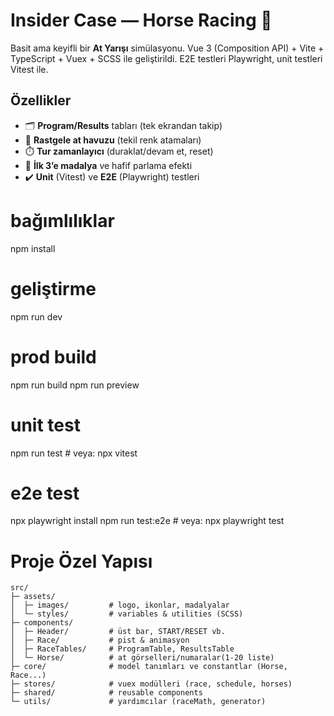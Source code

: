 # Insider Case — Horse Racing 🐎

Basit ama keyifli bir **At Yarışı** simülasyonu. Vue 3 (Composition API) + Vite + TypeScript + Vuex + SCSS ile geliştirildi. E2E testleri Playwright, unit testleri Vitest ile.

## Özellikler
- 🗂️ **Program/Results** tabları (tek ekrandan takip)
- 🐴 **Rastgele at havuzu** (tekil renk atamaları)
- ⏱️ **Tur zamanlayıcı** (duraklat/devam et, reset)
- 🏅 **İlk 3’e madalya** ve hafif parlama efekti
- ✔️ **Unit** (Vitest) ve **E2E** (Playwright) testleri

# bağımlılıklar
npm install

# geliştirme
npm run dev

# prod build
npm run build
npm run preview

# unit test
npm run test     # veya: npx vitest

# e2e test
npx playwright install
npm run test:e2e # veya: npx playwright test

# Proje Özel Yapısı
```
src/
├─ assets/
│  ├─ images/         # logo, ikonlar, madalyalar
│  └─ styles/         # variables & utilities (SCSS)
├─ components/
│  ├─ Header/         # üst bar, START/RESET vb.
│  ├─ Race/           # pist & animasyon
│  ├─ RaceTables/     # ProgramTable, ResultsTable
│  └─ Horse/          # at görselleri/numaralar(1-20 liste)
├─ core/              # model tanımları ve constantlar (Horse, Race...)
├─ stores/            # vuex modülleri (race, schedule, horses)
├─ shared/            # reusable components
└─ utils/             # yardımcılar (raceMath, generator)
```      
